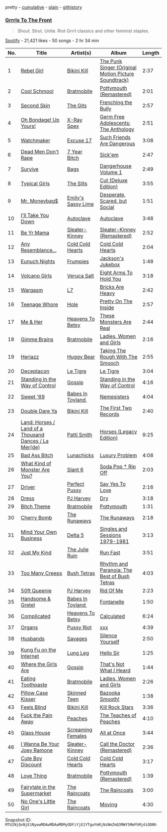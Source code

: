 pretty - [cumulative](/playlists/cumulative/37i9dQZF1DXbKBGX7pVGFC.md) - [plain](/playlists/plain/37i9dQZF1DXbKBGX7pVGFC) - [githistory](https://github.githistory.xyz/mackorone/spotify-playlist-archive/blob/main/playlists/plain/37i9dQZF1DXbKBGX7pVGFC)

### [Grrrls To The Front](https://open.spotify.com/playlist/37i9dQZF1DXbKBGX7pVGFC)

> Shout\. Strut\. Unite\. Riot Grrrl classics and other feminist staples.

[Spotify](https://open.spotify.com/user/spotify) - 21,421 likes - 50 songs - 2 hr 34 min

| No. | Title | Artist(s) | Album | Length |
|---|---|---|---|---|
| 1 | [Rebel Girl](https://open.spotify.com/track/0XyjtybwqSdqMAFfBEkmZf) | [Bikini Kill](https://open.spotify.com/artist/0gvHPdYxlU94W7V5MSIlFe) | [The Punk Singer \(Original Motion Picture Soundtrack\)](https://open.spotify.com/album/7DoTlKAupC8rNAdb0tNmZ2) | 2:37 |
| 2 | [Cool Schmool](https://open.spotify.com/track/5SQhahcpnWJ6AXZ1N4YIvT) | [Bratmobile](https://open.spotify.com/artist/3GTaO7e3uPaG0SJR7Hxy8L) | [Pottymouth \(Remastered\)](https://open.spotify.com/album/5B3FlfoWVwLazsuELgRcAC) | 2:01 |
| 3 | [Second Skin](https://open.spotify.com/track/6pfQbtWvs7PtSBDGxLEyGB) | [The Gits](https://open.spotify.com/artist/4uHoGHfHZep6Z8YUn8ji5m) | [Frenching the Bully](https://open.spotify.com/album/0x27NVxUSjXYF4oHDDlboO) | 2:57 |
| 4 | [Oh Bondage! Up Yours!](https://open.spotify.com/track/7weMJXfu8leOPWd4COj2Qp) | [X\-Ray Spex](https://open.spotify.com/artist/5BgWMOdEUJYdUBH3WXfMWt) | [Germ Free Adolescents: The Anthology](https://open.spotify.com/album/0eafkMUkZUVKr02M9F4te9) | 2:51 |
| 5 | [Watchmaker](https://open.spotify.com/track/6N1VZL8KK4HV7EH1BuCoTv) | [Excuse 17](https://open.spotify.com/artist/0yiYHDCQjggaHJfpD9MZOR) | [Such Friends Are Dangerous](https://open.spotify.com/album/2B2EVWPVVRvi6l9lRLYIgp) | 3:08 |
| 6 | [Dead Men Don't Rape](https://open.spotify.com/track/4iGxxqZaZ2Z0YFiXgd8n8O) | [7 Year Bitch](https://open.spotify.com/artist/535KSdsDbNGj6w6eCBkRP5) | [Sick'em](https://open.spotify.com/album/39vMdABPceCzciL1mlolsg) | 2:47 |
| 7 | [Survive](https://open.spotify.com/track/2WLOkAhDHXhAVYIGaSmn0w) | [Bags](https://open.spotify.com/artist/5pH5qJ27fH66nDMtQIozYK) | [Dangerhouse Volume 1](https://open.spotify.com/album/0kXuX7WWmaEdzWEWJZe4Up) | 2:49 |
| 8 | [Typical Girls](https://open.spotify.com/track/395kSI564E2Rl1Nh5kGOxQ) | [The Slits](https://open.spotify.com/artist/5O0RrEgz4NLCPLrDZiPggz) | [Cut \(Deluxe Edition\)](https://open.spotify.com/album/6ppPT0aXOtsAlG1QQVB9E0) | 3:55 |
| 9 | [Mr\. Moneybag$](https://open.spotify.com/track/5iEZtOwr4HC1OMCY4bdRSM) | [Emily's Sassy Lime](https://open.spotify.com/artist/4AMBk6oS2Z1nhqEXIxIJxe) | [Desperate, Scared, but Social](https://open.spotify.com/album/6HZruPuKItEwLvBiN4hIS9) | 1:51 |
| 10 | [I'll Take You Down](https://open.spotify.com/track/5ZU2A9vgPBXlqdl62cpJWv) | [Autoclave](https://open.spotify.com/artist/6ZwMw7VXJyHQmn03eHt6jg) | [Autoclave](https://open.spotify.com/album/1XLmVI9tNjoururBlr2KWO) | 3:48 |
| 11 | [Be Yr Mama](https://open.spotify.com/track/1KwBL4bOPurrC2ZqUEo4QY) | [Sleater\-Kinney](https://open.spotify.com/artist/4wLIbcoqmqI4WZHDiBxeCB) | [Sleater\-Kinney \(Remastered\)](https://open.spotify.com/album/4BT2qMQcDmjNIIyLHik2lM) | 2:52 |
| 12 | [Any Resemblance...](https://open.spotify.com/track/6Phmv9i2bjvyttLVD6p9o2) | [Cold Cold Hearts](https://open.spotify.com/artist/1LdA2Q0GE08HyoCdjbBbxa) | [Cold Cold Hearts](https://open.spotify.com/album/5Kfqgd3ajEPe1ZcTSoPw37) | 2:04 |
| 13 | [Eunuch Nights](https://open.spotify.com/track/0UBK0OYdgwwr7jw9azONn3) | [Frumpies](https://open.spotify.com/artist/2L60Gs87FBwy77eOckXuIw) | [Jackson's Jukebox](https://open.spotify.com/album/4oZwUHCM3wJqcBiKCacF4d) | 1:48 |
| 14 | [Volcano Girls](https://open.spotify.com/track/3cMliO9emUSa4d1Ap2MbfW) | [Veruca Salt](https://open.spotify.com/artist/2QwJQuBekTA4qF7N7uLHDP) | [Eight Arms To Hold You](https://open.spotify.com/album/5ZqOSlcQ0fA7MZOgvpOJT5) | 3:18 |
| 15 | [Wargasm](https://open.spotify.com/track/7b1snQi3wWfUPmRrPvK0ny) | [L7](https://open.spotify.com/artist/2zMQOJ4Cyl4BYbw6WqaO3h) | [Bricks Are Heavy](https://open.spotify.com/album/0z7Dc7FRsDH7E4kj32mKyM) | 2:42 |
| 16 | [Teenage Whore](https://open.spotify.com/track/5L3H63sBURBch3bUJ2acIJ) | [Hole](https://open.spotify.com/artist/5SHQUMAmEK5KmuSb0aDvsn) | [Pretty On The Inside](https://open.spotify.com/album/335Wo8YySOsJdc0QV9ANvK) | 2:57 |
| 17 | [Me & Her](https://open.spotify.com/track/1OFUiXco3EiML2xqDkKcT8) | [Heavens To Betsy](https://open.spotify.com/artist/0nMGtVCtOB828z1CYKDzGZ) | [These Monsters Are Real](https://open.spotify.com/album/3j2PvO6v9309pCrvVWCApq) | 2:44 |
| 18 | [Gimme Brains](https://open.spotify.com/track/7tqOiAIzo508J3tlWV7E1c) | [Bratmobile](https://open.spotify.com/artist/3GTaO7e3uPaG0SJR7Hxy8L) | [Ladies, Women and Girls](https://open.spotify.com/album/6kRFwx5Yj0sFOMeXgm8PbQ) | 2:16 |
| 19 | [Herjazz](https://open.spotify.com/track/0zu7AckNIpizd20gvMMTtK) | [Huggy Bear](https://open.spotify.com/artist/6QU6LPYJcoBRZhC2qpPfpv) | [Taking The Rough With The Smooch](https://open.spotify.com/album/0XX1Zg9Z0l1BEviHZvxXBg) | 2:55 |
| 20 | [Deceptacon](https://open.spotify.com/track/5773KSWFzg9kCc8yazjbSt) | [Le Tigre](https://open.spotify.com/artist/2n6FviARgtjjimZXu18uRM) | [Le Tigre](https://open.spotify.com/album/0dSSZGzoukzrFBnG07J45i) | 3:04 |
| 21 | [Standing In the Way of Control](https://open.spotify.com/track/0hd4rC19ldUBmabhSHxiwS) | [Gossip](https://open.spotify.com/artist/3sFTupo9UGgrujjN21BjwR) | [Standing in the Way of Control](https://open.spotify.com/album/7kT3bu386sQNmb8C6GS1Dr) | 4:16 |
| 22 | [Sweet '69](https://open.spotify.com/track/55oE1XL7HceNY7VR7Nz4yu) | [Babes In Toyland ](https://open.spotify.com/artist/3Xdna5z74yNICNKqdaNX9z) | [Nemesisters](https://open.spotify.com/album/7KGRLGS0Bwc494GS7awFsL) | 4:04 |
| 23 | [Double Dare Ya](https://open.spotify.com/track/2tRI6j8RxFwrxoRKs7dnV8) | [Bikini Kill](https://open.spotify.com/artist/0gvHPdYxlU94W7V5MSIlFe) | [The First Two Records](https://open.spotify.com/album/6U4EMkDA3CZarmG5t3Bqze) | 2:40 |
| 24 | [Land: Horses / Land of a Thousand Dances / La Mer\(de\)](https://open.spotify.com/track/0KkXMzaRaXL8AyChkWbYCx) | [Patti Smith](https://open.spotify.com/artist/0vYkHhJ48Bs3jWcvZXvOrP) | [Horses \(Legacy Edition\)](https://open.spotify.com/album/7xg7u99lilTCPbaRfnYuy6) | 9:25 |
| 25 | [Bad Ass Bitch](https://open.spotify.com/track/6RnIQtsHeCWSA9ILQgx6J1) | [Lunachicks](https://open.spotify.com/artist/3p3KAZ6zqhFkkH5ZdTuS5X) | [Luxury Problem](https://open.spotify.com/album/5QZhFMU4gDHawZeZFCjKXr) | 4:08 |
| 26 | [What Kind of Monster Are You?](https://open.spotify.com/track/7AfEKgIdg2jYvarZwNJIXd) | [Slant 6](https://open.spotify.com/artist/2wJzS4RYv4vtk5uo13IlkY) | [Soda Pop \* Rip Off](https://open.spotify.com/album/5SQhXEf4MVjWG4Y5K78GxQ) | 2:03 |
| 27 | [Driver](https://open.spotify.com/track/7gOYD1NhmTnB7nuIqDE1FT) | [Perfect Pussy](https://open.spotify.com/artist/1xvC1JOx3XYXNk2WqfFLxC) | [Say Yes To Love](https://open.spotify.com/album/4uNJjBFW2Wdu8l9rp2AbNj) | 2:16 |
| 28 | [Dress](https://open.spotify.com/track/3ajG91JkP3bAaLrDjywKNj) | [PJ Harvey](https://open.spotify.com/artist/12VaqyEhgwDRuFfEqbnrpz) | [Dry](https://open.spotify.com/album/08Plby1CLD0UNgChnPD8lo) | 3:18 |
| 29 | [Bitch Theme](https://open.spotify.com/track/5jqc7CaLxHadSTtusEhi8s) | [Bratmobile](https://open.spotify.com/artist/3GTaO7e3uPaG0SJR7Hxy8L) | [Pottymouth](https://open.spotify.com/album/7pF01v90RPyI6baoIH76Ia) | 1:31 |
| 30 | [Cherry Bomb](https://open.spotify.com/track/7cdnq45E9aP2XDStHg5vd7) | [The Runaways](https://open.spotify.com/artist/5eTq3PxbOh5vgeRXKNqPyV) | [The Runaways](https://open.spotify.com/album/5DVNCzpvDrSEIFiU7hm8ey) | 2:18 |
| 31 | [Mind Your Own Business](https://open.spotify.com/track/2CMQoSgyQLXshYuWLdtlRh) | [Delta 5](https://open.spotify.com/artist/2qe52cWdi4IRtgg14CLInb) | [Singles and Sessions 1979\-1981](https://open.spotify.com/album/1MF35ofwAGikdUzvhIFr7Z) | 3:13 |
| 32 | [Just My Kind](https://open.spotify.com/track/2mc0Lq811WFLcfYgggz0fp) | [The Julie Ruin](https://open.spotify.com/artist/3jCDV35GjiUGWYWKgMd9CF) | [Run Fast](https://open.spotify.com/album/0BSqUgcOoDsMtSro646c8f) | 3:51 |
| 33 | [Too Many Creeps](https://open.spotify.com/track/17yxzUcZSu3S9KyoGF0ckI) | [Bush Tetras](https://open.spotify.com/artist/2X2Q1fpEwW7WtZxXb4acYb) | [Rhythm and Paranoia: The Best of Bush Tetras](https://open.spotify.com/album/1N88J8RmLwvapgXTbuZe79) | 4:03 |
| 34 | [50ft Queenie](https://open.spotify.com/track/3fJprjhRxTVtOp18EHdNfu) | [PJ Harvey](https://open.spotify.com/artist/12VaqyEhgwDRuFfEqbnrpz) | [Rid Of Me](https://open.spotify.com/album/2fDJpBJhtloxzUENHlU9JB) | 2:23 |
| 35 | [Handsome & Gretel](https://open.spotify.com/track/1sjP6WHuidsDYhTOg6KOCf) | [Babes In Toyland ](https://open.spotify.com/artist/3Xdna5z74yNICNKqdaNX9z) | [Fontanelle](https://open.spotify.com/album/3fbPYfpyJtow8IF3ho7o09) | 1:50 |
| 36 | [Complicated](https://open.spotify.com/track/5KlZU4uviwWLdrmnvoZKQf) | [Heavens To Betsy](https://open.spotify.com/artist/0nMGtVCtOB828z1CYKDzGZ) | [Calculated](https://open.spotify.com/album/0xyQzOCon2ew7f5dgndoFn) | 6:24 |
| 37 | [Organs](https://open.spotify.com/track/369ZHVk9UlOxmRcjs6XeUr) | [Pussy Riot](https://open.spotify.com/artist/2hThsqaVEAWhWPBXnaOfB9) | [xxx](https://open.spotify.com/album/7oFHZxaSE9WzWCi592zMhC) | 4:39 |
| 38 | [Husbands](https://open.spotify.com/track/5yoJk1yR5QmwE8Zj2qatpK) | [Savages](https://open.spotify.com/artist/1WFsBUAgQmrGQQEUyFKS60) | [Silence Yourself](https://open.spotify.com/album/6LjrpgYliBD7FA670n4l31) | 2:50 |
| 39 | [Kung Fu on the Internet](https://open.spotify.com/track/7Be6Kt7NgkkwvfXpdosQbX) | [Lung Leg](https://open.spotify.com/artist/4MSXrcdEDYgxKxlT1HpDiN) | [Hello Sir](https://open.spotify.com/album/1T7Bmc0NJ6bkOlnBqnG3m8) | 1:25 |
| 40 | [Where the Girls Are](https://open.spotify.com/track/0DrLOb4uymlOZwYSWpZj8o) | [Gossip](https://open.spotify.com/artist/3sFTupo9UGgrujjN21BjwR) | [That's Not What I Heard](https://open.spotify.com/album/5nY3uHvFnanNQxUCrr5Htb) | 1:44 |
| 41 | [Eating Toothpaste](https://open.spotify.com/track/3woDV8HAFSwgS8uTWrjYFI) | [Bratmobile](https://open.spotify.com/artist/3GTaO7e3uPaG0SJR7Hxy8L) | [Ladies, Women and Girls](https://open.spotify.com/album/6kRFwx5Yj0sFOMeXgm8PbQ) | 2:26 |
| 42 | [Pillow Case Kisser](https://open.spotify.com/track/1uXSrZF3qd7ZLXURZw1BzP) | [Skinned Teen](https://open.spotify.com/artist/7os5CJbSzqsNlcVJd99aV1) | [Bazooka Smooth!](https://open.spotify.com/album/3J9UlDltpkop6xK3Ew8sBj) | 1:38 |
| 43 | [Feels Blind](https://open.spotify.com/track/3VKly1IGagrEfPAAyw96M4) | [Bikini Kill](https://open.spotify.com/artist/0gvHPdYxlU94W7V5MSIlFe) | [Kill Rock Stars](https://open.spotify.com/album/5TZM8FoHBlbqXBKCllJH8i) | 3:36 |
| 44 | [Fuck the Pain Away](https://open.spotify.com/track/0NWWDumjD2TCrR6iV6ZFgR) | [Peaches](https://open.spotify.com/artist/1gkSl4XpHIHI4I1WQbfXOE) | [The Teaches of Peaches](https://open.spotify.com/album/6gFOrIOM2TwzoRvobkpn1a) | 4:10 |
| 45 | [Glass House](https://open.spotify.com/track/65MAh0uBZ9PNlWM1Oay7hA) | [Screaming Females](https://open.spotify.com/artist/3pZ666b6CyO1KGpVYirY0t) | [All at Once](https://open.spotify.com/album/1fOxg0lovMu0CPUT2G1WCL) | 3:44 |
| 46 | [I Wanna Be Your Joey Ramone](https://open.spotify.com/track/1WDqjH0PJ8ruWQXsp3bN2Z) | [Sleater\-Kinney](https://open.spotify.com/artist/4wLIbcoqmqI4WZHDiBxeCB) | [Call the Doctor \(Remastered\)](https://open.spotify.com/album/3ULIRcAOMyaT6K4gIhX8aJ) | 2:36 |
| 47 | [Cute Boy Discount](https://open.spotify.com/track/1hNqecstqRcSEvyXQIJvlF) | [Cold Cold Hearts](https://open.spotify.com/artist/1LdA2Q0GE08HyoCdjbBbxa) | [Cold Cold Hearts](https://open.spotify.com/album/5Kfqgd3ajEPe1ZcTSoPw37) | 3:17 |
| 48 | [Love Thing](https://open.spotify.com/track/3sZGf2xRNLODdA76WELYBg) | [Bratmobile](https://open.spotify.com/artist/3GTaO7e3uPaG0SJR7Hxy8L) | [Pottymouth \(Remastered\)](https://open.spotify.com/album/5B3FlfoWVwLazsuELgRcAC) | 1:39 |
| 49 | [Fairytale in the Supermarket](https://open.spotify.com/track/5oXm58OdnsRPy2wyz3ES5u) | [The Raincoats](https://open.spotify.com/artist/4t7bXPFEPe0pu1ozhdDLOp) | [The Raincoats](https://open.spotify.com/album/190Tx9jPHndq0qUlq79BJJ) | 3:00 |
| 50 | [No One's Little Girl](https://open.spotify.com/track/1jQ86hNKMD4c0w1F0RESYA) | [The Raincoats](https://open.spotify.com/artist/4t7bXPFEPe0pu1ozhdDLOp) | [Moving](https://open.spotify.com/album/1ZD5kza99C1CtH5neRwnmS) | 4:30 |

Snapshot ID: `MTU2NjQxNjE1NywwMDAwMDAwMDMyODFiYjE1YTgwYmRjNzNmZmQ3MWY5MmFhMjdiODNh`
